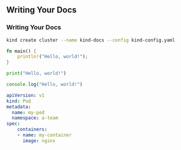 ## Writing Your Docs
### Writing Your Docs

```bash
kind create cluster --name kind-docs --config kind-config.yaml
```

```rust
fn main() {
    println!("Hello, world!");
}
```

```python
print("Hello, world!")
```

```javascript
console.log("Hello, world!")
```

```yaml
apiVersion: v1
kind: Pod
metadata:
  name: my-pod
  namespace: a-team
spec:
    containers:
    - name: my-container
      image: nginx
```